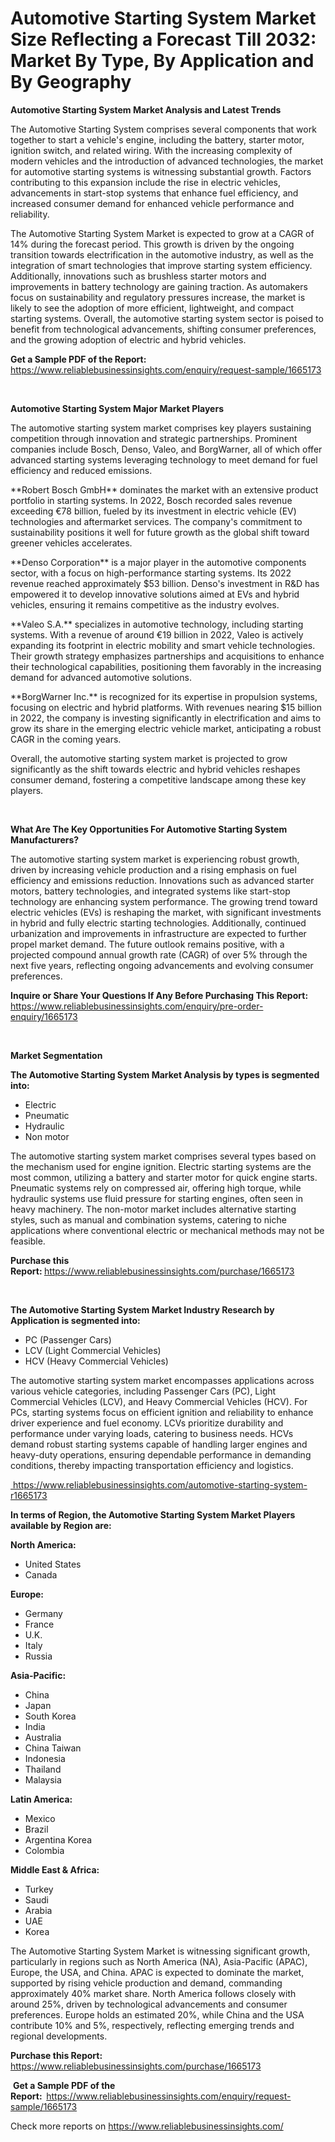 <p><h1>Automotive Starting System Market Size Reflecting a Forecast Till 2032: Market By Type, By Application and By Geography</h1></p><p><strong>Automotive Starting System Market Analysis and Latest Trends</strong></p>
<p><p>The Automotive Starting System comprises several components that work together to start a vehicle's engine, including the battery, starter motor, ignition switch, and related wiring. With the increasing complexity of modern vehicles and the introduction of advanced technologies, the market for automotive starting systems is witnessing substantial growth. Factors contributing to this expansion include the rise in electric vehicles, advancements in start-stop systems that enhance fuel efficiency, and increased consumer demand for enhanced vehicle performance and reliability.</p><p>The Automotive Starting System Market is expected to grow at a CAGR of 14% during the forecast period. This growth is driven by the ongoing transition towards electrification in the automotive industry, as well as the integration of smart technologies that improve starting system efficiency. Additionally, innovations such as brushless starter motors and improvements in battery technology are gaining traction. As automakers focus on sustainability and regulatory pressures increase, the market is likely to see the adoption of more efficient, lightweight, and compact starting systems. Overall, the automotive starting system sector is poised to benefit from technological advancements, shifting consumer preferences, and the growing adoption of electric and hybrid vehicles.</p></p>
<p><strong>Get a Sample PDF of the Report:&nbsp;</strong> <a href="https://www.reliablebusinessinsights.com/enquiry/request-sample/1665173?utm_campaign=3133&utm_medium=2&utm_source=Github&utm_content=ia&utm_term=06032025&utm_id=automotive-starting-system">https://www.reliablebusinessinsights.com/enquiry/request-sample/1665173</a></p>
<p>&nbsp;</p>
<p><strong>Automotive Starting System Major Market Players</strong></p>
<p><p>The automotive starting system market comprises key players sustaining competition through innovation and strategic partnerships. Prominent companies include Bosch, Denso, Valeo, and BorgWarner, all of which offer advanced starting systems leveraging technology to meet demand for fuel efficiency and reduced emissions.</p><p>**Robert Bosch GmbH** dominates the market with an extensive product portfolio in starting systems. In 2022, Bosch recorded sales revenue exceeding €78 billion, fueled by its investment in electric vehicle (EV) technologies and aftermarket services. The company's commitment to sustainability positions it well for future growth as the global shift toward greener vehicles accelerates.</p><p>**Denso Corporation** is a major player in the automotive components sector, with a focus on high-performance starting systems. Its 2022 revenue reached approximately $53 billion. Denso's investment in R&D has empowered it to develop innovative solutions aimed at EVs and hybrid vehicles, ensuring it remains competitive as the industry evolves.</p><p>**Valeo S.A.** specializes in automotive technology, including starting systems. With a revenue of around €19 billion in 2022, Valeo is actively expanding its footprint in electric mobility and smart vehicle technologies. Their growth strategy emphasizes partnerships and acquisitions to enhance their technological capabilities, positioning them favorably in the increasing demand for advanced automotive solutions.</p><p>**BorgWarner Inc.** is recognized for its expertise in propulsion systems, focusing on electric and hybrid platforms. With revenues nearing $15 billion in 2022, the company is investing significantly in electrification and aims to grow its share in the emerging electric vehicle market, anticipating a robust CAGR in the coming years.</p><p>Overall, the automotive starting system market is projected to grow significantly as the shift towards electric and hybrid vehicles reshapes consumer demand, fostering a competitive landscape among these key players.</p></p>
<p>&nbsp;</p>
<p><strong>What Are The Key Opportunities For Automotive Starting System Manufacturers?</strong></p>
<p><p>The automotive starting system market is experiencing robust growth, driven by increasing vehicle production and a rising emphasis on fuel efficiency and emissions reduction. Innovations such as advanced starter motors, battery technologies, and integrated systems like start-stop technology are enhancing system performance. The growing trend toward electric vehicles (EVs) is reshaping the market, with significant investments in hybrid and fully electric starting technologies. Additionally, continued urbanization and improvements in infrastructure are expected to further propel market demand. The future outlook remains positive, with a projected compound annual growth rate (CAGR) of over 5% through the next five years, reflecting ongoing advancements and evolving consumer preferences.</p></p>
<p><strong>Inquire or Share Your Questions If Any Before Purchasing This Report:</strong> <a href="https://www.reliablebusinessinsights.com/enquiry/pre-order-enquiry/1665173?utm_campaign=3133&utm_medium=2&utm_source=Github&utm_content=ia&utm_term=06032025&utm_id=automotive-starting-system">https://www.reliablebusinessinsights.com/enquiry/pre-order-enquiry/1665173</a></p>
<p>&nbsp;</p>
<p><strong>Market Segmentation</strong></p>
<p><strong>The Automotive Starting System Market Analysis by types is segmented into:</strong></p>
<p><ul><li>Electric</li><li>Pneumatic</li><li>Hydraulic</li><li>Non motor</li></ul></p>
<p><p>The automotive starting system market comprises several types based on the mechanism used for engine ignition. Electric starting systems are the most common, utilizing a battery and starter motor for quick engine starts. Pneumatic systems rely on compressed air, offering high torque, while hydraulic systems use fluid pressure for starting engines, often seen in heavy machinery. The non-motor market includes alternative starting styles, such as manual and combination systems, catering to niche applications where conventional electric or mechanical methods may not be feasible.</p></p>
<p><strong>Purchase this Report:&nbsp;</strong><a href="https://www.reliablebusinessinsights.com/purchase/1665173?utm_campaign=3133&utm_medium=2&utm_source=Github&utm_content=ia&utm_term=06032025&utm_id=automotive-starting-system">https://www.reliablebusinessinsights.com/purchase/1665173</a></p>
<p>&nbsp;</p>
<p><strong>The Automotive Starting System Market Industry Research by Application is segmented into:</strong></p>
<p><ul><li>PC (Passenger Cars)</li><li>LCV (Light Commercial Vehicles)</li><li>HCV (Heavy Commercial Vehicles)</li></ul></p>
<p><p>The automotive starting system market encompasses applications across various vehicle categories, including Passenger Cars (PC), Light Commercial Vehicles (LCV), and Heavy Commercial Vehicles (HCV). For PCs, starting systems focus on efficient ignition and reliability to enhance driver experience and fuel economy. LCVs prioritize durability and performance under varying loads, catering to business needs. HCVs demand robust starting systems capable of handling larger engines and heavy-duty operations, ensuring dependable performance in demanding conditions, thereby impacting transportation efficiency and logistics.</p></p>
<p><a href="https://www.reliablebusinessinsights.com/automotive-starting-system-r1665173?utm_campaign=3133&utm_medium=2&utm_source=Github&utm_content=ia&utm_term=06032025&utm_id=automotive-starting-system">&nbsp;https://www.reliablebusinessinsights.com/automotive-starting-system-r1665173</a></p>
<p><strong>In terms of Region, the Automotive Starting System Market Players available by Region are:</strong></p>
<p>
    <p> <strong> North America: </strong>
        <ul>
            <li>United States</li>
            <li>Canada</li>
        </ul>
        </p> 
    <p> <strong> Europe: </strong>
        <ul>
            <li>Germany</li>
            <li>France</li>
            <li>U.K.</li>
            <li>Italy</li>
            <li>Russia</li>
        </ul>
        </p> 
    <p> <strong> Asia-Pacific: </strong>
        <ul>
            <li>China</li>
            <li>Japan</li>
            <li>South Korea</li>
            <li>India</li>
            <li>Australia</li>
            <li>China Taiwan</li>
            <li>Indonesia</li>
            <li>Thailand</li>
            <li>Malaysia</li>
        </ul>
        </p> 
    <p> <strong> Latin America: </strong>
        <ul>
            <li>Mexico</li>
            <li>Brazil</li>
            <li>Argentina Korea</li>
            <li>Colombia</li>
        </ul>
        </p> 
    <p> <strong> Middle East & Africa: </strong>
        <ul>
            <li>Turkey</li>
            <li>Saudi</li>
            <li>Arabia</li>
            <li>UAE</li>
            <li>Korea</li>
        </ul>
    </p>
    </p>
<p><p>The Automotive Starting System Market is witnessing significant growth, particularly in regions such as North America (NA), Asia-Pacific (APAC), Europe, the USA, and China. APAC is expected to dominate the market, supported by rising vehicle production and demand, commanding approximately 40% market share. North America follows closely with around 25%, driven by technological advancements and consumer preferences. Europe holds an estimated 20%, while China and the USA contribute 10% and 5%, respectively, reflecting emerging trends and regional developments.</p></p>
<p><strong>Purchase this Report: </strong><a href="https://www.reliablebusinessinsights.com/purchase/1665173?utm_campaign=3133&utm_medium=2&utm_source=Github&utm_content=ia&utm_term=06032025&utm_id=automotive-starting-system">https://www.reliablebusinessinsights.com/purchase/1665173</a></p>
<p>&nbsp;<strong>Get a Sample PDF of the Report:&nbsp;&nbsp;</strong><a href="https://www.reliablebusinessinsights.com/enquiry/request-sample/1665173?utm_campaign=3133&utm_medium=2&utm_source=Github&utm_content=ia&utm_term=06032025&utm_id=automotive-starting-system">https://www.reliablebusinessinsights.com/enquiry/request-sample/1665173</a></p>
<p><strong></strong></p>
<p>Check more reports on <a href="https://www.reliablebusinessinsights.com/?utm_campaign=3133&utm_medium=2&utm_source=Github&utm_content=ia&utm_term=06032025&utm_id=automotive-starting-system">https://www.reliablebusinessinsights.com/</a></p>